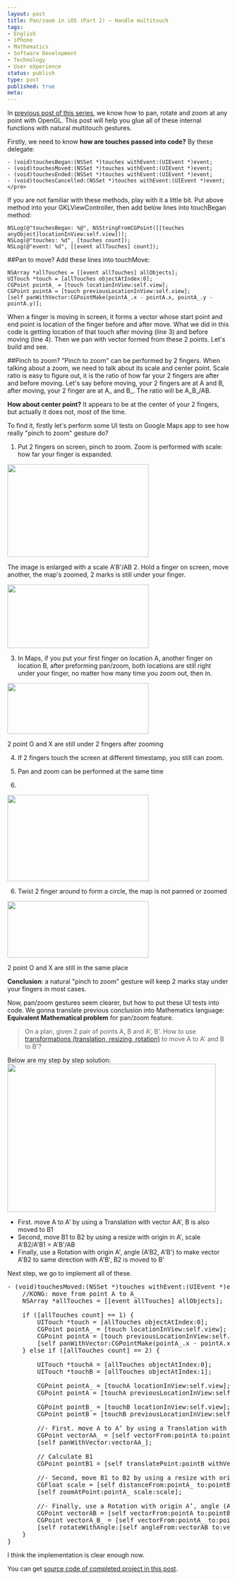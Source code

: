 ```yaml
---
layout: post
title: Pan/zoom in iOS (Part 2) – Handle multitouch
tags:
- English
- iPhone
- Mathematics
- Software Development
- Technology
- User eXperience
status: publish
type: post
published: true
meta:
---
```

In [previous post of this series](/ios-pan-zoom-1-opengles/), we know how to pan, rotate and zoom at any point with OpenGL. This post will help you glue all of these internal functions with natural multitouch gestures.

Firstly, we need to know <strong>how are touches passed into code?</strong>
By these delegate:
    
    - (void)touchesBegan:(NSSet *)touches withEvent:(UIEvent *)event;
    - (void)touchesMoved:(NSSet *)touches withEvent:(UIEvent *)event;
    - (void)touchesEnded:(NSSet *)touches withEvent:(UIEvent *)event;
    - (void)touchesCancelled:(NSSet *)touches withEvent:(UIEvent *)event;</pre>
  
If you are not familiar with these methods, play with it a little bit. Put above method into your GKLViewController, then add below lines into touchBegan method:

    NSLog(@"touchesBegan: %@", NSStringFromCGPoint([[touches anyObject]locationInView:self.view]));
    NSLog(@"touches: %d", [touches count]);
    NSLog(@"event: %d", [[event allTouches] count]);

##Pan to move?
Add these lines into touchMove:

    NSArray *allTouches = [[event allTouches] allObjects];
    UITouch *touch = [allTouches objectAtIndex:0];
    CGPoint pointA_ = [touch locationInView:self.view];
    CGPoint pointA = [touch previousLocationInView:self.view];
    [self panWithVector:CGPointMake(pointA_.x - pointA.x, pointA_.y - pointA.y)];

When a finger is moving in screen, it forms a vector whose start point and end point is location of the finger before and after move. What we did in this code is getting location of that touch after moving (line 3) and before moving (line 4). Then we pan with vector formed from these 2 points. Let's build and see.

##Pinch to zoom?
"Pinch to zoom" can be performed by 2 fingers. When talking about a zoom, we need to talk about its scale and center point. Scale ratio is easy to figure out, it is the ratio of how far your 2 fingers are after and before moving.
Let's say before moving, your 2 fingers are at A and B, after moving, your 2 finger are at A_ and B_. The ratio will be A_B_/AB.

__How about center point?__ It appears to be at the center of your 2 fingers, but actually it does not, most of the time.

To find it, firstly let's perform some UI tests on Google Maps app to see how really "pinch to zoom" gesture do?

1. Put 2 fingers on screen, pinch to zoom. Zoom is performed with scale: how far your finger is expanded.

<img class="alignnone size-full wp-image-531" title="multitouches-test1" src="http://kong.vn/images/2011/11/multitouches-test1.jpg" alt="" width="320" height="210" />

The image is enlarged with a scale A'B'/AB
2. Hold a finger on screen, move another, the map's zoomed, 2 marks is still under your finger.

<a href="http://kong.vn/images/2011/11/multitouches-test3.jpg"><img class="alignnone size-full wp-image-533" title="multitouches-test3" src="http://kong.vn/images/2011/11/multitouches-test3.jpg" alt="" width="320" height="144" /></a>

3. In Maps, if you put your first finger on location A, another finger on location B, after preforming pan/zoom, both locations are still right under your finger, no matter how many time you zoom out, then in.
  
<img class="alignnone size-full wp-image-532" title="multitouches-test2" src="http://kong.vn/images/2011/11/multitouches-test2.jpg" alt="" width="320" height="115" />

2 point O and X are still under 2 fingers after zooming

4. If 2 fingers touch the screen at different timestamp, you still can zoom.

5. Pan and zoom can be performed at the same time
6. 
  <a href="http://kong.vn/images/2011/11/multitouches-test4.jpg"><img class="alignnone size-full wp-image-534" title="multitouches-test4" src="http://kong.vn/images/2011/11/multitouches-test4.jpg" alt="" width="320" height="195" /></a>

6. Twist 2 finger around to form a circle, the map is not panned or zoomed
  
<a href="http://kong.vn/images/2011/11/multitouches-test5.jpg"><img class="alignnone size-full wp-image-535" title="multitouches-test5" src="http://kong.vn/images/2011/11/multitouches-test5.jpg" alt="" width="320" height="128" /></a>

2 point O and X are still in the same place

<strong>Conclusion</strong>: a natural "pinch to zoom" gesture will keep 2 marks stay under your fingers in most cases.

Now, pan/zoom gestures seem clearer, but how to put these UI tests into code. We gonna translate previous conclusion into Mathematics language:
<strong>Equivalent Mathematical problem</strong> for pan/zoom feature.
<blockquote>On a plan, given 2 pair of points A, B and A', B'. How to use <a href="http://www.mathsisfun.com/geometry/transformations.html" target="_blank">transformations (translation, resizing, rotation)</a> to move A to A' and B to B'?</blockquote>
Below are my step by step solution:

<img class="alignnone size-full wp-image-548" title="multitouches-transforms2" src="http://kong.vn/images/2011/11/multitouches-transforms2.jpg" alt="" width="472" height="335" />

- First. move A to A' by using a Translation with vector AA', B is also moved to B1
- Second, move B1 to B2 by using a resize with origin in A', scale A'B2/A'B1 = A'B'/AB
- Finally, use a Rotation with origin A', angle (A'B2, A'B') to make vector A'B2 to same direction with A'B', B2 is moved to B'

Next step, we go to implement all of these.
<pre lang="objc">- (void)touchesMoved:(NSSet *)touches withEvent:(UIEvent *)event {
    //KONG: move from point A to A_
    NSArray *allTouches = [[event allTouches] allObjects];

    if ([allTouches count] == 1) {
        UITouch *touch = [allTouches objectAtIndex:0];
        CGPoint pointA_ = [touch locationInView:self.view];
        CGPoint pointA = [touch previousLocationInView:self.view];
        [self panWithVector:CGPointMake(pointA_.x - pointA.x, pointA_.y - pointA.y)];
    } else if ([allTouches count] == 2) {

        UITouch *touchA = [allTouches objectAtIndex:0];
        UITouch *touchB = [allTouches objectAtIndex:1];

        CGPoint pointA_ = [touchA locationInView:self.view];
        CGPoint pointA = [touchA previousLocationInView:self.view];

        CGPoint pointB_ = [touchB locationInView:self.view];
        CGPoint pointB = [touchB previousLocationInView:self.view];

        //- First. move A to A’ by using a Translation with vector AA’, B is also moved to B1
        CGPoint vectorAA_ = [self vectorFrom:pointA to:pointA_];
        [self panWithVector:vectorAA_];

        // Calculate B1
        CGPoint pointB1 = [self translatePoint:pointB withVector:vectorAA_];

        //- Second, move B1 to B2 by using a resize with origin in A’, scale A’B'/A’B1
        CGFloat scale = [self distanceFrom:pointA_ to:pointB_] / [self distanceFrom:pointA_ to:pointB1];
        [self zoomAtPoint:pointA_ scale:scale];

        //- Finally, use a Rotation with origin A’, angle (AB, A’B') to make vector A’B2 to same direction with A’B', B2 is moved to B’
        CGPoint vectorAB = [self vectorFrom:pointA to:pointB];
        CGPoint vectorA_B_ = [self vectorFrom:pointA_ to:pointB_];
        [self rotateWithAngle:[self angleFrom:vectorAB to:vectorA_B_]];
    }
}</pre>
I think the implementation is clear enough now.

You can get [source code of completed project in this post](/ios-pan-zoom/).
